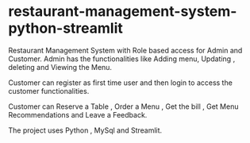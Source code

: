 # restaurant-management-system-python-streamlit

Restaurant Management System with Role based access for Admin and Customer.
Admin has the functionalities like Adding menu, Updating , deleting and Viewing the Menu.

Customer can register as first time user and then login to access the customer functionalities.

Customer can Reserve a Table , Order a Menu , Get the bill , Get Menu Recommendations and Leave a Feedback.

The project uses Python , MySql and Streamlit.
